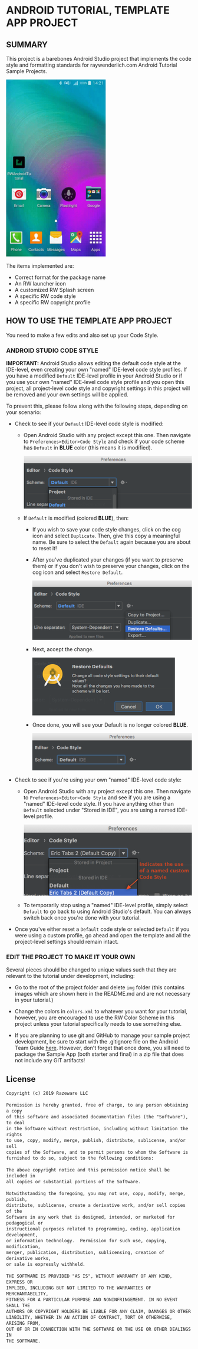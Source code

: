 # ANDROID TUTORIAL, TEMPLATE APP PROJECT

## SUMMARY

This project is a barebones Android Studio project that implements the code style and formatting standards for raywenderlich.com Android Tutorial Sample Projects.

<img src="img/working_gif.gif" height="480"/>

The items implemented are:

- Correct format for the package name
- An RW launcher icon
- A customized RW Splash screen
- A specific RW code style
- A specific RW copyright profile

## HOW TO USE THE TEMPLATE APP PROJECT

You need to make a few edits and also set up your Code Style.

### ANDROID STUDIO CODE STYLE

**IMPORTANT:** Android Studio allows editing the default code style at the IDE-level, even creating your own "named" IDE-level code style profiles. If you have a modified `Default` IDE-level profile in your Android Studio or if you use your own "named" IDE-level code style profile and you open this project, all project-level code style and copyright settings in this project will be removed and your own settings will be applied. 

To prevent this, please follow along with the following steps, depending on your scenario:

- Check to see if your `Default` IDE-level code style is modified: 

  - Open Android Studio with any project except this one. Then navigate to `Preferences>Editor>Code Style` and check if your code scheme has `Default` in **BLUE** color (this means it is modified).

    ![modified_default](img/modified_default.png)

  - If `Default` is modified (colored **BLUE**), then:

    - If you wish to save your code style changes, click on the cog icon and select `Duplicate`. Then, give this copy a meaningful name. Be sure to select the `Default` again because you are about to reset it!

    - After you've duplicated your changes (if you want to preserve them) or if you don't wish to preserve your changes, click on the cog icon and select `Restore Default`.

      ![restore_default](img/restore_default.png)

    - Next, accept the change.

      ![accept_change](img/accept_change.png)

    - Once done, you will see your Default is no longer colored **BLUE**.

      ![unmodified_default](img/unmodified_default.png)

- Check to see if you're using your own "named" IDE-level code style:
  
  - Open Android Studio with any project except this one. Then navigate to `Preferences>Editor>Code Style` and see if you are using a "named" IDE-level code style. If you have anything other than `Default` selected under "Stored in IDE", you are using a named IDE-level profile.

    ![using_named_code_style](img/using_named_code_style.png)

  - To temporarily stop using a "named" IDE-level profile, simply select `Default` to go back to using Android Studio's default. You can always switch back once you're done with your tutorial.


- Once you've either reset a `Default` code style or selected `Default` if you were using a custom profile, go ahead and open the template and all the project-level settings should remain intact.

### EDIT THE PROJECT TO MAKE IT YOUR OWN

Several pieces should be changed to unique values such that they are relevant to the tutorial under development, including:

- Go to the root of the project folder and delete `img` folder (this contains images which are shown here in the README.md and are not necessary in your tutorial.)

- Change the colors in `colors.xml` to whatever you want for your tutorial, however, you are encouraged to use the RW Color Scheme in this project unless your tutorial specifically needs to use something else.

- If you are planning to use git and GitHub to manage your sample project development, be sure to start with the .gitignore file on the Android Team Guide [here](https://www.raywenderlich.com/tutorial-team/android-team-guide). However, don't forget that once done, you sill need to package the Sample App (both starter and final) in a zip file that does not include any GIT artifacts!

## License

```
Copyright (c) 2019 Razeware LLC

Permission is hereby granted, free of charge, to any person obtaining a copy
of this software and associated documentation files (the "Software"), to deal
in the Software without restriction, including without limitation the rights
to use, copy, modify, merge, publish, distribute, sublicense, and/or sell
copies of the Software, and to permit persons to whom the Software is
furnished to do so, subject to the following conditions:

The above copyright notice and this permission notice shall be included in
all copies or substantial portions of the Software.

Notwithstanding the foregoing, you may not use, copy, modify, merge, publish,
distribute, sublicense, create a derivative work, and/or sell copies of the
Software in any work that is designed, intended, or marketed for pedagogical or
instructional purposes related to programming, coding, application development,
or information technology.  Permission for such use, copying, modification,
merger, publication, distribution, sublicensing, creation of derivative works,
or sale is expressly withheld.

THE SOFTWARE IS PROVIDED "AS IS", WITHOUT WARRANTY OF ANY KIND, EXPRESS OR
IMPLIED, INCLUDING BUT NOT LIMITED TO THE WARRANTIES OF MERCHANTABILITY,
FITNESS FOR A PARTICULAR PURPOSE AND NONINFRINGEMENT. IN NO EVENT SHALL THE
AUTHORS OR COPYRIGHT HOLDERS BE LIABLE FOR ANY CLAIM, DAMAGES OR OTHER
LIABILITY, WHETHER IN AN ACTION OF CONTRACT, TORT OR OTHERWISE, ARISING FROM,
OUT OF OR IN CONNECTION WITH THE SOFTWARE OR THE USE OR OTHER DEALINGS IN
THE SOFTWARE.
```
